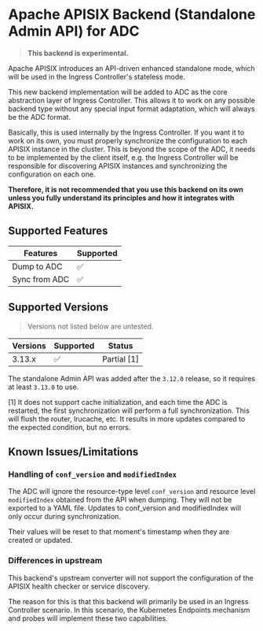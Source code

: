 # Apache APISIX Backend (Standalone Admin API) for ADC

> **This backend is experimental.**

Apache APISIX introduces an API-driven enhanced standalone mode, which will be used in the Ingress Controller's stateless mode.

This new backend implementation will be added to ADC as the core abstraction layer of Ingress Controller.
This allows it to work on any possible backend type without any special input format adaptation, which will always be the ADC format.

Basically, this is used internally by the Ingress Controller. If you want it to work on its own, you must properly synchronize the configuration to each APISIX instance in the cluster.
This is beyond the scope of the ADC, it needs to be implemented by the client itself, e.g. the Ingress Controller will be responsible for discovering APISIX instances and synchronizing the configuration on each one.

**Therefore, it is not recommended that you use this backend on its own unless you fully understand its principles and how it integrates with APISIX.**

## Supported Features

| Features      | Supported |
| ------------- | --------- |
| Dump to ADC   | ✅         |
| Sync from ADC | ✅         |

## Supported Versions

> Versions not listed below are untested.

| Versions | Supported | Status      |
| -------- | --------- | ----------- |
| 3.13.x   | ✅         | Partial [1] |

The standalone Admin API was added after the `3.12.0` release, so it requires at least `3.13.0` to use.

[1] It does not support cache initialization, and each time the ADC is restarted, the first synchronization will perform a full synchronization. This will flush the router, lrucache, etc. It results in more updates compared to the expected condition, but no errors.

## Known Issues/Limitations

### Handling of `conf_version` and `modifiedIndex`

The ADC will ignore the resource-type level `conf_version` and resource level `modifiedIndex` obtained from the API when dumping.
They will not be exported to a YAML file. Updates to conf_version and modifiedIndex will only occur during synchronization.

Their values will be reset to that moment's timestamp when they are created or updated.

### Differences in upstream

This backend's upstream converter will not support the configuration of the APISIX health checker or service discovery.

The reason for this is that this backend will primarily be used in an Ingress Controller scenario. In this scenario, the Kubernetes Endpoints mechanism and probes will implement these two capabilities.
